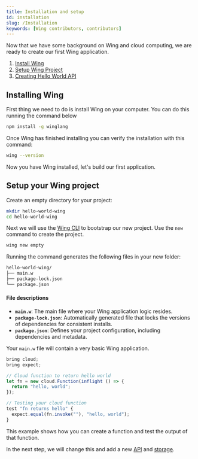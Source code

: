 ```yaml
---
title: Installation and setup
id: installation
slug: /Installation
keywords: [Wing contributors, contributors]
---
```


Now that we have some background on Wing and cloud computing, we are ready to create our first Wing application.

1. [Install Wing](#installing-wing)
2. [Setup Wing Project](#setup-your-wing-project)
3. [Creating Hello World API](#creating-a-hello-world-api)

## Installing Wing

First thing we need to do is install Wing on your computer. You can do this running the command below

```bash
npm install -g winglang
```

Once Wing has finished installing you can verify the installation with this command:

```bash
wing --version
```

Now you have Wing installed, let's build our first application.

## Setup your Wing project

Create an empty directory for your project:

```bash
mkdir hello-world-wing
cd hello-world-wing
```

Next we will use the [Wing CLI](/docs/api/cli#compile-test-and-run-wing-programs) to bootstrap our new project. Use the `new` command to create the project.

```bash
wing new empty
```

Running the command generates the following files in your new folder:

```bash
hello-world-wing/
├── main.w
├── package-lock.json
└── package.json
```

#### File descriptions
- **`main.w`**: The main file where your Wing application logic resides.
- **`package-lock.json`**: Automatically generated file that locks the versions of dependencies for consistent installs.
- **`package.json`**: Defines your project configuration, including dependencies and metadata.

Your `main.w` file will contain a very basic Wing application. 

```js
bring cloud;
bring expect;

// Cloud function to return hello world
let fn = new cloud.Function(inflight () => {
  return "hello, world";
});

// Testing your cloud function
test "fn returns hello" {
  expect.equal(fn.invoke(""), "hello, world");
}
```

This example shows how you can create a function and test the output of that function. 

In the next step, we will change this and add a new [API](/docs/guide/cloud-primitives#-apis) and [storage](/docs/guide/cloud-primitives#%EF%B8%8F-storage).

